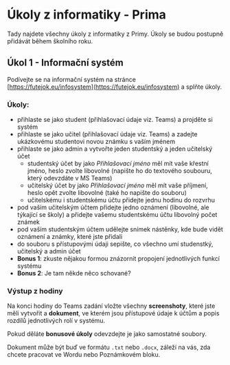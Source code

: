 
# Úkoly z informatiky - Prima
Tady najdete všechny úkoly z informatiky z Primy. Úkoly se budou postupně přidávát během školního roku.


## Úkol 1 - Informační systém
Podívejte se na informační systém na stránce [https://futejok.eu/infosystem](https://futejok.eu/infosystem) a splňte úkoly.
### Úkoly:

 - přihlaste se jako student (přihlašovací údaje viz. Teams) a projděte si systém
 - přihlaste se jako učitel (přihlašovací údaje viz. Teams) a zadejte ukázkovému studentovi novou známku s vaším jménem
 - přihlaste se jako admin a vytvořte jeden studentský a jeden učitelský účet
	 - studentský účet by jako *Přihlašovací jméno* měl mít vaše křestní jméno, heslo zvolte libovolné (napište ho do textového soubouru, který odevzdáte v MS Teams)
	 - učitelský účet by jako *Přihlašovací jméno* měl mít vaše příjmení, heslo opět zvolte libovolné (také ho napište do souboru)
    - učitelskému i studentskému účtu přidejte jednu hodinu do rozvrhu 
 - pod vaším učitelským účtem přidejte jedno oznámení (libovolné, ale týkající se školy) a přidejte vašemu studentskému účtu libovolný počet známek
 - pod vaším studentským účtem udělejte snímek nástěnky, kde bude vidět oznámení a známky, které jste přidali
 - do souboru s přístupovými údaji sepište, co všechno umí studenstký, učitelský a admin účet
 - **Bonus 1**: zkuste nějakou formou znázornit propojení jednotlivých funkcí systému
 - **Bonus 2**: Je tam někde něco schované?

### Výstup z hodiny
Na konci hodiny do Teams zadání vložte všechny **screenshoty**, které jste měli vytvořit a **dokument**, ve kterém jsou přístupové údaje k účtům a popis rozdílů jednotlivých rolí v systému.

Pokud děláte **bonusové úkoly** odevzdejte je jako samostatné soubory.

Dokument může být buď ve formátu `.txt` nebo `.docx`, záleží na vás, zda chcete pracovat ve Wordu nebo Poznámkovém bloku.


